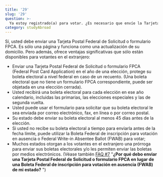 ```yaml
---
title: '29'
slug: '29'
question: >-
  Ya estoy registrado(a) para votar. ¿Es necesario que envíe la Tarjeta Postal Federal de Solicitud o formulario FPCA para solicitar mi boleta electoral mientras estoy estudiando en el extranjero?
category: studyAbroad
---
```

Sí, usted debe enviar una Tarjeta Postal Federal de Solicitud o formulario FPCA. Es sólo una página y funciona como una actualización de su domicilio. Pero además, ofrece ventajas significativas que sólo están disponibles para votantes en el extranjero:

- Enviar una Tarjeta Postal Federal de Solicitud o formulario FPCA (Federal Post Card Application) en el año de una elección, protege su boleta electoral a nivel federal en caso de un recuento. (Una boleta electoral que no tiene un formulario FPCA correspondiente, puede ser objetada en una elección cerrada). 
- Usted recibirá una boleta electoral para cada elección en ese año calendario, incluidas las primarias, las elecciones especiales y las de segunda vuelta. 
- Usted puede usar el formulario para solicitar que su boleta electoral le sea enviada por correo electrónico, fax, en línea o por correo postal.
- Su estado debe enviar su boleta electoral al menos 45 días antes de la elección.
- Si usted no recibe su boleta electoral a tiempo para enviarla antes de la fecha límite, puede utilizar la Boleta Federal de inscripción para votación en ausencia o Federal Write-in Absentee Ballot (FWAB) para votar;
- Muchos estados otorgan a los votantes en el extranjero una prórroga para enviar sus boletas electorales y/o les permiten enviar las boletas por medios electrónicos. (Véase también [FAQ #7](/faqs/7) "**¿Por qué debo enviar una Tarjeta Postal Federal de Solicitud o formulario FPCA en lugar de una Boleta Federal de inscripción para votación en ausencia (FWAB) de mi estado?** ")
